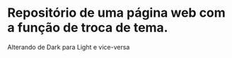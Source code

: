 # Repositório de uma página web com a função de troca de tema.

<p>Alterando de Dark para Light e vice-versa</p>